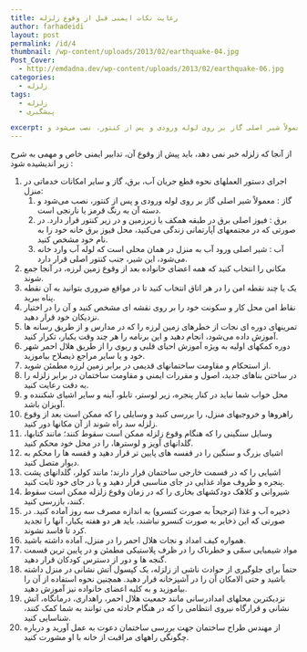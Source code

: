 ```yaml
---
title: رعایت نکات ایمنی قبل از وقوع زلزله
author: farhadeidi
layout: post
permalink: /id/4
thumbnail: /wp-content/uploads/2013/02/earthquake-04.jpg
Post_Cover:
  - http://emdadna.dev/wp-content/uploads/2013/02/earthquake-06.jpg
categories:
  - زلزله
tags:
  - زلزله
  - پیشگیری

excerpt: از آنجا که زلزله خبر نمی دهد، باید پیش از وقوع آن، تدابیر ایمنی خاص و مهمی به شرح زیر اندیشیده شود : اجرای دستور العملهای نحوه قطع جریان آب، برق، گاز و سایر امکانات خدماتی در منزل: گاز : معمولاً شیر اصلی گاز بر روی لوله ورودی و پس از کنتور، نصب می‌شود و
---
```

از آنجا که زلزله خبر نمی دهد، باید پیش از وقوع آن، تدابیر ایمنی خاص و مهمی به شرح زیر اندیشیده شود :

  1. اجرای دستور العملهای نحوه قطع جریان آب، برق، گاز و سایر امکانات خدماتی در منزل: 
      1. گاز : معمولاً شیر اصلی گاز بر روی لوله ورودی و پس از کنتور، نصب می‌شود و دسته آن به رنگ قرمز یا نارنجی است.
      2. برق : فیوز اصلی برق در طبقه همکف یا زیرزمین و در زیر کنتور قرار دارد. در صورتی که در مجتمعهای آپارتمانی زندگی می‌کنید، محل فیوز برق خانه خود را به نام خود مشخص کنید.
      3. آب : شیر اصلی ورود آب به منزل در همان محلی است که لوله آب وارد خانه می‌شود، این شیر، جنب کنتور اصلی قرار دارد.
  2. مکانی را انتخاب کنید که همه اعضای خانواده بعد از وقوع زمین لرزه، در آنجا جمع شوند.
  3. یک یا چند نقطه امن را در هر اتاق انتخاب کنید تا در مواقع ضروری بتوانید به آن نقطه پناه ببرید.
  4. نقاط امن محل کار و سکونت خود را بر روی نقشه ای مشخص کنید و آن را در اختیار نزدیکان خود قرار دهید.
  5. تمرینهای دوره ای نجات از خطرهای زمین لرزه را که در مدارس و از طریق رسانه ها آموزش داده می‌شود، انجام دهید و این برنامه را هر چند وقت یکبار، تکرار کنید.
  6. دوره کمکهای اولیه به ویژه آموزش احیای قلبی و ریوی را از طریق هلال احمر شهر خود و یا سایر مراجع ذیصلاح بیاموزید.
  7. از استحکام و مقاومت ساختمانهای قدیمی در برابر زمین لرزه مطمئن شوید.
  8. در ساختن بناهای جدید، اصول و مقررات ایمنی و مقاومت ساختمان در برابر زلزله را به دقت رعایت کنید.
  9. محل خواب شما نباید در کنار پنجره، زیر لوستر، تابلو، آینه و سایر اشیای شکننده و آویزان باشد.
 10. راهروها و خروجیهای منزل، را بررسی کنید و وسایلی را که ممکن است بعد از وقوع زلزله سد راه شوند از آن مکانها دور کنید.
 11. وسایل سنگینی را که هنگام وقوع زلزله ممکن است سقوط کنند؛ مانند کتابها، گلدانهای آویز و لوسترها، را در محل خود محکم کنید.
 12. اشیای بزرگ و سنگین را در قفسه های پایین تر قرار دهید و قفسه ها را محکم به دیوار متصل کنید.
 13. اشیایی را که در قسمت خارجی ساختمان قرار دارند؛ مانند کولر، گلدانهای پشت پنجره و ظروف مواد غذایی در جای مناسبی قرار دهید و یا در جای خود ثابت کنید.
 14. شیروانی و کلاهک دودکشهای بخاری را که در زمان وقوع زلزله ممکن است سقوط کنند، بازرسی کنید.
 15. ذخیره آب و غذا (ترجیحاً به صورت کنسرو) به اندازه مصرف سه روز آماده کنید. در صورتی که این ذخایر به صورت کنسرو نباشند، باید هر دو هفته یکبار، آنها را تجدید کرد تا فاسد نشوند.
 16. همواره کیف امداد و نجات هلال احمر را در منزل، آماده داشته باشید.
 17. مواد شیمیایی سمّی و خطرناک را در ظرف پلاستیکی مطمئن و در پایین ترین قسمت گنجه ها و دور از دسترس کودکان قرار دهید.
 18. حتماً برای جلوگیری از حوادث ناشی از زلزله، یک کپسول آتش نشانی در منزل داشته باشید و حتی الامکان آن را در آشپزخانه قرار دهید. همچنین نحوه استفاده از آن را بیاموزید و به کلیه اعضای خانواده نیز آموزش دهید.
 19. نزدیکترین محلهای امدادرسانی مانند جمعیت هلال احمر، راهداری، درمانگاه، آتش نشانی و قرارگاه نیروی انتظامی را که در هنگام حادثه می توانند به شما کمک کنند، شناسایی کنید.
 20. از مهندس طراح ساختمان جهت بررسی ساختمان دعوت به عمل آورید و درباره چگونگی راههای مراقبت از خانه با او مشورت کنید.